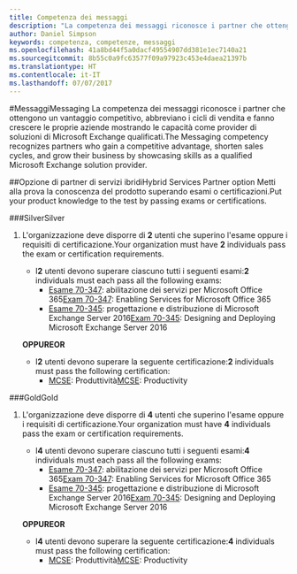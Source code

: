 ```yaml
---
title: Competenza dei messaggi
description: "La competenza dei messaggi riconosce i partner che ottengono un vantaggio competitivo, abbreviano i cicli di vendita e fanno crescere le proprie aziende mostrando le capacità come provider di soluzioni di Microsoft Exchange qualificati."
author: Daniel Simpson
keywords: competenza, competenze, messaggi
ms.openlocfilehash: 41a8bd44f5a0dacf49554907dd381e1ec7140a21
ms.sourcegitcommit: 8b55c0a9fc63577f09a97923c453e4daea21397b
ms.translationtype: HT
ms.contentlocale: it-IT
ms.lasthandoff: 07/07/2017
---
```

#<a name="messaging"></a><span data-ttu-id="d26bb-104">Messaggi</span><span class="sxs-lookup"><span data-stu-id="d26bb-104">Messaging</span></span>
<span data-ttu-id="d26bb-105">La competenza dei messaggi riconosce i partner che ottengono un vantaggio competitivo, abbreviano i cicli di vendita e fanno crescere le proprie aziende mostrando le capacità come provider di soluzioni di Microsoft Exchange qualificati.</span><span class="sxs-lookup"><span data-stu-id="d26bb-105">The Messaging competency recognizes partners who gain a competitive advantage, shorten sales cycles, and grow their business by showcasing skills as a qualified Microsoft Exchange solution provider.</span></span>

##<a name="hybrid-services-partner-option"></a><span data-ttu-id="d26bb-106">Opzione di partner di servizi ibridi</span><span class="sxs-lookup"><span data-stu-id="d26bb-106">Hybrid Services Partner option</span></span>
<span data-ttu-id="d26bb-107">Metti alla prova la conoscenza del prodotto superando esami o certificazioni.</span><span class="sxs-lookup"><span data-stu-id="d26bb-107">Put your product knowledge to the test by passing exams or certifications.</span></span>

###<a name="silver"></a><span data-ttu-id="d26bb-108">Silver</span><span class="sxs-lookup"><span data-stu-id="d26bb-108">Silver</span></span>
1. <span data-ttu-id="d26bb-109">L'organizzazione deve disporre di **2** utenti che superino l'esame oppure i requisiti di certificazione.</span><span class="sxs-lookup"><span data-stu-id="d26bb-109">Your organization must have **2** individuals pass the exam or certification requirements.</span></span>
    
    - <span data-ttu-id="d26bb-110">I**2** utenti devono superare ciascuno tutti i seguenti esami:</span><span class="sxs-lookup"><span data-stu-id="d26bb-110">**2** individuals must each pass all the following exams:</span></span>
        - <span data-ttu-id="d26bb-111">[Esame 70-347](https://www.microsoft.com/en-us/learning/exam-70-347.aspx): abilitazione dei servizi per Microsoft Office 365</span><span class="sxs-lookup"><span data-stu-id="d26bb-111">[Exam 70-347](https://www.microsoft.com/en-us/learning/exam-70-347.aspx): Enabling Services for Microsoft Office 365</span></span>
        - <span data-ttu-id="d26bb-112">[Esame 70-345](https://www.microsoft.com/en-us/learning/exam-70-345.aspx): progettazione e distribuzione di Microsoft Exchange Server 2016</span><span class="sxs-lookup"><span data-stu-id="d26bb-112">[Exam 70-345](https://www.microsoft.com/en-us/learning/exam-70-345.aspx): Designing and Deploying Microsoft Exchange Server 2016</span></span>

    **<span data-ttu-id="d26bb-113">OPPURE</span><span class="sxs-lookup"><span data-stu-id="d26bb-113">OR</span></span>**

     - <span data-ttu-id="d26bb-114">I**2** utenti devono superare la seguente certificazione:</span><span class="sxs-lookup"><span data-stu-id="d26bb-114">**2** individuals must pass the following certification:</span></span>
        - <span data-ttu-id="d26bb-115">[MCSE](https://www.microsoft.com/en-us/learning/mcse-productivity-certification.aspx): Produttività</span><span class="sxs-lookup"><span data-stu-id="d26bb-115">[MCSE](https://www.microsoft.com/en-us/learning/mcse-productivity-certification.aspx): Productivity</span></span>

###<a name="gold"></a><span data-ttu-id="d26bb-116">Gold</span><span class="sxs-lookup"><span data-stu-id="d26bb-116">Gold</span></span>
1. <span data-ttu-id="d26bb-117">L'organizzazione deve disporre di **4** utenti che superino l'esame oppure i requisiti di certificazione.</span><span class="sxs-lookup"><span data-stu-id="d26bb-117">Your organization must have **4** individuals pass the exam or certification requirements.</span></span>

    - <span data-ttu-id="d26bb-118">I**4** utenti devono superare ciascuno tutti i seguenti esami:</span><span class="sxs-lookup"><span data-stu-id="d26bb-118">**4** individuals must each pass all the following exams:</span></span>
        - <span data-ttu-id="d26bb-119">[Esame 70-347](https://www.microsoft.com/en-us/learning/exam-70-347.aspx): abilitazione dei servizi per Microsoft Office 365</span><span class="sxs-lookup"><span data-stu-id="d26bb-119">[Exam 70-347](https://www.microsoft.com/en-us/learning/exam-70-347.aspx): Enabling Services for Microsoft Office 365</span></span>
        - <span data-ttu-id="d26bb-120">[Esame 70-345](https://www.microsoft.com/en-us/learning/exam-70-345.aspx): progettazione e distribuzione di Microsoft Exchange Server 2016</span><span class="sxs-lookup"><span data-stu-id="d26bb-120">[Exam 70-345](https://www.microsoft.com/en-us/learning/exam-70-345.aspx): Designing and Deploying Microsoft Exchange Server 2016</span></span>

    **<span data-ttu-id="d26bb-121">OPPURE</span><span class="sxs-lookup"><span data-stu-id="d26bb-121">OR</span></span>**

    - <span data-ttu-id="d26bb-122">I**4** utenti devono superare la seguente certificazione:</span><span class="sxs-lookup"><span data-stu-id="d26bb-122">**4** individuals must pass the following certification:</span></span>
        - <span data-ttu-id="d26bb-123">[MCSE](https://www.microsoft.com/en-us/learning/mcse-productivity-certification.aspx): Produttività</span><span class="sxs-lookup"><span data-stu-id="d26bb-123">[MCSE](https://www.microsoft.com/en-us/learning/mcse-productivity-certification.aspx): Productivity</span></span>


